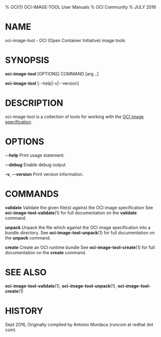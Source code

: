 % OCI(1) OCI-IMAGE-TOOL User Manuals
% OCI Community
% JULY 2016
# NAME
oci-image-tool \- OCI (Open Container Initiative) image tools

# SYNOPSIS
**oci-image-tool** [OPTIONS] COMMAND [arg...]

**oci-image-tool** [--help|-v|--version]

# DESCRIPTION
oci-image-tool is a collection of tools for working with the [OCI image specification](https://github.com/opencontainers/image-spec).

# OPTIONS
**--help**
  Print usage statement.

**--debug**
  Enable debug output

**-v**, **--version**
  Print version information.

# COMMANDS
**validate**
  Validate the given file(s) against the OCI image specification
  See **oci-image-tool-validate**(1) for full documentation on the **validate** command.

**unpack**
  Unpack the file which against the OCI image specification into a bundle directory.
  See **oci-image-tool-unpack**(1) for full documentation on the **unpack** command.

**create**
  Create an OCI runtime bundle
  See **oci-image-tool-create**(1) for full documentation on the **create** command.

# SEE ALSO
**oci-image-tool-validate**(1), **oci-image-tool-unpack**(1), **oci-image-tool-create**(1)

# HISTORY
Sept 2016, Originally compiled by Antonio Murdaca (runcom at redhat dot com)
